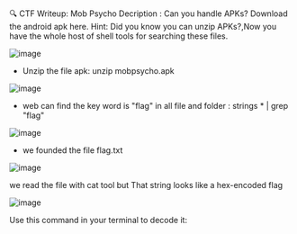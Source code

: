 🔍 CTF Writeup: Mob Psycho
Decription :
Can you handle APKs?
Download the android apk here.
Hint: Did you know you can unzip APKs?,Now you have the whole host of shell tools for searching these files.


![image](https://github.com/user-attachments/assets/7e2b63a4-e3b5-4c9d-992a-6df97105862f)

- Unzip  the file apk: unzip mobpsycho.apk

![image](https://github.com/user-attachments/assets/95379508-9a6c-4dc6-93a4-758e1154c759)

- web can  find the key word is "flag" in all file and folder : strings * | grep "flag" 

![image](https://github.com/user-attachments/assets/2799cfd8-d797-47a2-b1cd-01282661b3cd)

- we founded the  file flag.txt

![image](https://github.com/user-attachments/assets/9003f438-c3f2-4ae8-9ce9-72ab0c4505bd)

we  read the file with cat tool but That string looks like a hex-encoded flag

![image](https://github.com/user-attachments/assets/3ddc1a48-8c04-48a2-a6d7-9797f31053f8)



Use this command in your terminal to decode it: 


